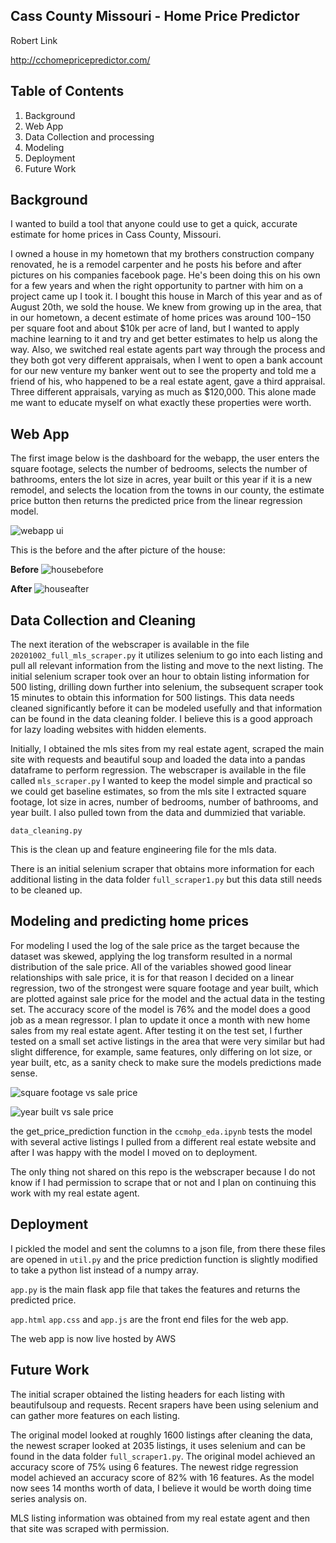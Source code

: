 ## Cass County Missouri - Home Price Predictor

Robert Link

http://cchomepricepredictor.com/

## Table of Contents
1. Background
2. Web App
3. Data Collection and processing
4. Modeling
5. Deployment
6. Future Work

## Background

I wanted to build a tool that anyone could use to get a quick, accurate estimate for home prices in Cass County, Missouri.

I owned a house in my hometown that my brothers construction company renovated, he is a remodel carpenter and he posts his before and after pictures on his companies facebook page. He's been doing this on his own for a few years and when the right opportunity to partner with him on a project came up I took it. I bought this house in March of this year and as of August 20th, we sold the house. We knew from growing up in the area, that in our hometown, a decent estimate of home prices was around $100-$150 per square foot and about $10k per acre of land, but I wanted to apply machine learning to it and try and get better estimates to help us along the way. Also, we switched real estate agents part way through the process and they both got very different appraisals, when I went to open a bank account for our new venture my banker went out to see the property and told me a friend of his, who happened to be a real estate agent, gave a third appraisal. Three different appraisals, varying as much as $120,000. This alone made me want to educate myself on what exactly these properties were worth.  

## Web App

The first image below is the dashboard for the webapp, the user enters the square footage, selects the number of bedrooms, selects the number of bathrooms, enters the lot size in acres, year built or this year if it is a new remodel, and selects the location from the towns in our county, the estimate price button then returns the predicted price from the linear regression model.


![webapp ui](https://github.com/rwlink3z8/home_price_predictor/blob/master/img/webapp.png)


This is the before and the after picture of the house:

**Before**
![housebefore](https://github.com/rwlink3z8/home_price_predictor/blob/master/img/housebefore.jpeg)

**After**
![houseafter](https://github.com/rwlink3z8/home_price_predictor/blob/master/img/house_after.jpg)

## Data Collection and Cleaning

The next iteration of the webscraper is available in the file `20201002_full_mls_scraper.py` it utilizes selenium to go into each listing and pull all relevant information from the listing and move to the next listing. The initial selenium scraper took over an hour to obtain listing information for 500 listing, drilling down further into selenium, the subsequent scraper took 15 minutes to obtain this information for 500 listings. This data needs cleaned significantly before it can be modeled usefully and that information can be found in the data cleaning folder. I believe this is a good approach for lazy loading websites with hidden elements.

Initially, I obtained the mls sites from my real estate agent, scraped the main site with requests and beautiful soup and loaded the data into a pandas dataframe to perform regression. The webscraper is available in the file called `mls_scraper.py`
I wanted to keep the model simple and practical so we could get baseline estimates, so from the mls site I extracted square footage, lot size in acres, number of bedrooms, number of bathrooms, and year built. I also pulled town from the data and dummizied that variable.

`data_cleaning.py`

This is the clean up and feature engineering file for the mls data.

There is an initial selenium scraper that obtains more information for each additional listing in the data folder `full_scraper1.py` but this data still needs to be cleaned up.

## Modeling and predicting home prices

For modeling I used the log of the sale price as the target because the dataset was skewed, applying the log transform resulted in a normal distribution of the sale price. All of the variables showed good linear relationships with sale price, it is for that reason I decided on a linear regression, two of the strongest were square footage and year built, which are plotted against sale price for the model and the actual data in the testing set. The accuracy score of the model is 76% and the model does a good job as a mean regressor. I plan to update it once a month with new home sales from my real estate agent. After testing it on the test set, I further tested on a small set active listings in the area that were very similar but had slight difference, for example, same features, only differing on lot size, or year built, etc, as a sanity check to make sure the models predictions made sense. 

![square footage vs sale price](https://github.com/rwlink3z8/home_price_predictor/blob/master/img/plt1.png)

![year built vs sale price](https://github.com/rwlink3z8/home_price_predictor/blob/master/img/plt2.png)

the get_price_prediction function in the `ccmohp_eda.ipynb` tests the model with several active listings I pulled from a different real estate website and after I was happy with the model I moved on to deployment.

The only thing not shared on this repo is the webscraper because I do not know if I had permission to scrape that or not and I plan on continuing this work with my real estate agent. 


## Deployment

I pickled the model and sent the columns to a json file, from there these files are opened in `util.py` and the price prediction function is slightly modified to take a python list instead of a numpy array.

`app.py` is the main flask app file that takes the features and returns the predicted price.

`app.html` `app.css` and `app.js` are the front end files for the web app.

The web app is now live hosted by AWS

## Future Work

The initial scraper obtained the listing headers for each listing with beautifulsoup and requests. Recent srapers have been using selenium and can gather more features on each listing.

The original model looked at roughly 1600 listings after cleaning the data, the newest scraper looked at 2035 listings, it uses selenium and can be found in the data folder `full_scraper1.py`. The original model achieved an accuracy score of 75% using 6 features. The newest ridge regression model achieved an accuracy score of 82% with 16 features. As the model now sees 14 months worth of data, I believe it would be worth doing time series analysis on. 

MLS listing information was obtained from my real estate agent and then that site was scraped with permission.


